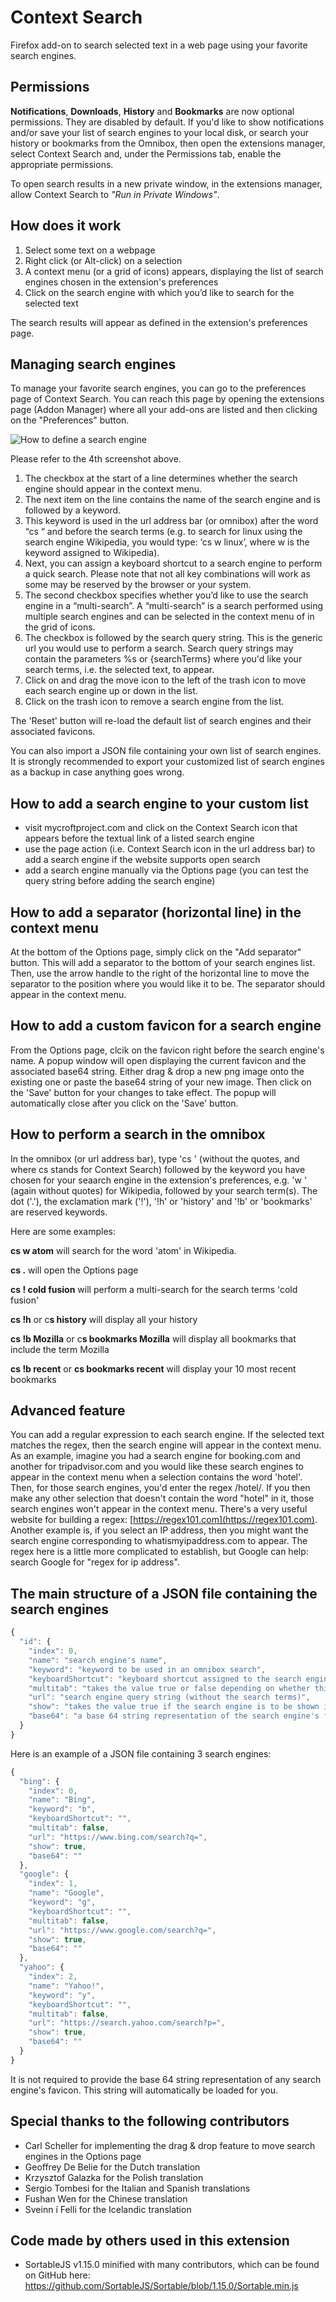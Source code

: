 # Context Search

Firefox add-on to search selected text in a web page using your favorite search engines.

## Permissions

**Notifications**, **Downloads**, **History** and **Bookmarks** are now optional permissions. They are disabled by default. If you'd like to show notifications and/or save your list of search engines to your local disk, or search your history or bookmarks from the Omnibox, then open the extensions manager, select Context Search and, under the Permissions tab, enable the appropriate permissions.

To open search results in a new private window, in the extensions manager, allow Context Search to <em>"Run in Private Windows"</em>.

## How does it work

<ol>
<li>Select some text on a webpage</li>
<li>Right click (or Alt-click) on a selection</li>
<li>A context menu (or a grid of icons) appears, displaying the list of search engines chosen in the extension's preferences</li>
<li>Click on the search engine with which you’d like to search for the selected text</li>
</ol>

The search results will appear as defined in the extension's preferences page.

## Managing search engines

To manage your favorite search engines, you can go to the preferences page of Context Search. You can reach this page by opening the extensions page (Addon Manager) where all your add-ons are listed and then clicking on the "Preferences" button.

![How to define a search engine](images/searchEngineDescription.png)

Please refer to the 4th screenshot above.

<ol>
<li>The checkbox at the start of a line determines whether the search engine should appear in the context menu.</li>
<li>The next item on the line contains the name of the search engine and is followed by a keyword.</li>
<li>This keyword is used in the url address bar (or omnibox) after the word “cs “ and before the search terms (e.g. to search for linux using the search engine Wikipedia, you would type: ‘cs w linux’, where w is the keyword assigned to Wikipedia).</li>
<li>Next, you can assign a keyboard shortcut to a search engine to perform a quick search. Please note that not all key combinations will work as some may be reserved by the browser or your system.</li>
<li>The second checkbox specifies whether you’d like to use the search engine in a “multi-search”. A “multi-search” is a search performed using multiple search engines and can be selected in the context menu of in the grid of icons.</li>
<li>The checkbox is followed by the search query string. This is the generic url you would use to perform a search. Search query strings may contain the parameters %s or {searchTerms} where you'd like your search terms, i.e. the selected text, to appear.</li>
<li>Click on and drag the move icon to the left of the trash icon to move each search engine up or down in the list.</li>
<li>Click on the trash icon to remove a search engine from the list.</li>
</ol>

The 'Reset' button will re-load the default list of search engines and their associated favicons.

You can also import a JSON file containing your own list of search engines. It is strongly recommended to export your customized list of search engines as a backup in case anything goes wrong.

## How to add a search engine to your custom list

* visit mycroftproject.com and click on the Context Search icon that appears before the textual link of a listed search engine
* use the page action (i.e. Context Search icon in the url address bar) to add a search engine if the website supports open search
* add a search engine manually via the Options page (you can test the query string before adding the search engine)

## How to add a separator (horizontal line) in the context menu

At the bottom of the Options page, simply click on the "Add separator" button. This will add a separator to the bottom of your search engines list. Then, use the arrow handle to the right of the horizontal line to move the separator to the position where you would like it to be. The separator should appear in the context menu.

## How to add a custom favicon for a search engine

From the Options page, clcik on the favicon right before the search engine's name. A popup window will open displaying the current favicon and the associated base64 string. Either drag & drop a new png image onto the existing one or paste the base64 string of your new image. Then click on the 'Save' button for your changes to take effect. The popup will automatically close after you click on the 'Save' button.

## How to perform a search in the omnibox

In the omnibox (or url address bar), type 'cs ' (without the quotes, and where cs stands for Context Search) followed by the keyword you have chosen for your seaarch engine in the extension's preferences, e.g. 'w ' (again without quotes) for Wikipedia, followed by your search term(s). The dot ('.'), the exclamation mark ('!'), '!h' or 'history' and '!b' or 'bookmarks' are reserved keywords.

Here are some examples:

**cs w atom**
will search for the word 'atom' in Wikipedia.

**cs .**
will open the Options page

**cs ! cold fusion**
will perform a multi-search for the search terms 'cold fusion'

**cs !h** or c**s history**
will display all your history

**cs !b Mozilla** or c**s bookmarks Mozilla**
will display all bookmarks that include the term Mozilla

**cs !b recent** or **cs bookmarks recent**
will display your 10 most recent bookmarks

## Advanced feature

You can add a regular expression to each search engine. If the selected text matches the regex, then the search engine will appear in the context menu. As an example, imagine you had a search engine for booking.com and another for tripadvisor.com and you would like these search engines to appear in the context menu when a selection contains the word 'hotel'. Then, for those search engines, you'd enter the regex /hotel/. If you then make any other selection that doesn't contain the word "hotel" in it, those search engines won't appear in the context menu. There's a very useful website for building a regex: [https://regex101.com](https://regex101.com). Another example is, if you select an IP address, then you might want the search engine corresponding to whatismyipaddress.com to appear. The regex here is a little more complicated to establish, but Google can help: search Google for "regex for ip address".

## The main structure of a JSON file containing the search engines

```javascript
{
  "id": {
    "index": 0,
    "name": "search engine's name",
    "keyword": "keyword to be used in an omnibox search",
    "keyboardShortcut": "keyboard shortcut assigned to the search engine",
    "multitab": "takes the value true or false depending on whether this search engine should be included in a multi-search or not",
    "url": "search engine query string (without the search terms)",
    "show": "takes the value true if the search engine is to be shown in the context menu or false if not",
    "base64": "a base 64 string representation of the search engine's favicon" 
  }
}
```

Here is an example of a JSON file containing 3 search engines:

```javascript
{
  "bing": {
    "index": 0,
    "name": "Bing",
    "keyword": "b",
    "keyboardShortcut": "",
    "multitab": false,
    "url": "https://www.bing.com/search?q=",
    "show": true,
    "base64": ""
  },
  "google": {
    "index": 1,
    "name": "Google",
    "keyword": "g",
    "keyboardShortcut": "",
    "multitab": false,
    "url": "https://www.google.com/search?q=",
    "show": true,
    "base64": ""
  },
  "yahoo": {
    "index": 2,
    "name": "Yahoo!",
    "keyword": "y",
    "keyboardShortcut": "",
    "multitab": false,
    "url": "https://search.yahoo.com/search?p=",
    "show": true,
    "base64": ""
  }  
}
```

It is not required to provide the base 64 string representation of any search engine's favicon. This string will automatically be loaded for you.

## Special thanks to the following contributors

<ul>
<li>Carl Scheller for implementing the drag & drop feature to move search engines in the Options page</li>
<li>Geoffrey De Belie for the Dutch translation</li>
<li>Krzysztof Galazka for the Polish translation</li>
<li>Sergio Tombesi for the Italian and Spanish translations</li>
<li>Fushan Wen for the Chinese translation</li>
<li>Sveinn í Felli for the Icelandic translation</li>
</ul>

## Code made by others used in this extension

- SortableJS v1.15.0 minified with many contributors, which can be found on GitHub here: https://github.com/SortableJS/Sortable/blob/1.15.0/Sortable.min.js
